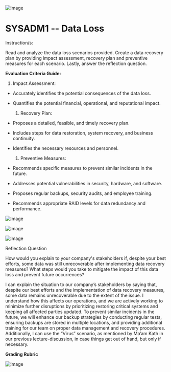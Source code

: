 ![image](https://github.com/user-attachments/assets/df091ccc-27ee-4966-beb0-0a119a23063e)


# SYSADM1 -- Data Loss

Instruction/s:

Read and analyze the data loss scenarios provided. Create a data
recovery plan by providing impact assessment, recovery plan and
preventive measures for each scenario. Lastly, answer the reflection
question.

**Evaluation Criteria Guide:**

1.  Impact Assessment:

-   Accurately identifies the potential consequences of the data loss.

-   Quantifies the potential financial, operational, and reputational
    impact.

    1.  Recovery Plan:

-   Proposes a detailed, feasible, and timely recovery plan.

-   Includes steps for data restoration, system recovery, and business
    continuity.

-   Identifies the necessary resources and personnel.

    1.  Preventive Measures:


-   Recommends specific measures to prevent similar incidents in the
    future.

-   Addresses potential vulnerabilities in security, hardware, and
    software.

-   Proposes regular backups, security audits, and employee training.

-   Recommends appropriate RAID levels for data redundancy and
    performance.

![image](https://github.com/user-attachments/assets/097059a9-5359-4403-a614-7600f7bad7e9)

![image](https://github.com/user-attachments/assets/27a97c41-ec14-4ed7-a488-f044f3181ed1)

![image](https://github.com/user-attachments/assets/94c48a32-7167-404d-b550-2c71faca3d04)

Reflection Question

How would you explain to your company's stakeholders if, despite your best efforts, some data was still unrecoverable after implementing data recovery measures? What steps would you take to mitigate the impact of this data loss and prevent future occurrences?

I can explain the situation to our company’s stakeholders by saying that, despite our best efforts and the implementation of data recovery measures, some data remains unrecoverable due to the extent of the issue. I understand how this affects our operations, and we are actively working to minimize further disruptions by prioritizing restoring critical systems and keeping all affected parties updated. To prevent similar incidents in the future, we will enhance our backup strategies by conducting regular tests, ensuring backups are stored in multiple locations, and providing additional training for our team on proper data management and recovery procedures. Additionally, I can use the “Virus” scenario, as mentioned by Ma’am Kath in our previous lecture-discussion, in case things get out of hand, but only if necessary.


**Grading Rubric**

 ![image](https://github.com/user-attachments/assets/65372ec4-263d-47ab-a919-e75c310c6448)

